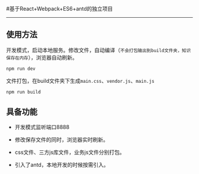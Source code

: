 #基于React+Webpack+ES6+antd的独立项目

----------

## 使用方法

开发模式，启动本地服务。修改文件，自动编译（`不会打包输出到build文件夹，知识保存在内存`），浏览器自动刷新。
```js
npm run dev
```

文件打包，在build文件夹下生成`main.css`、`vendor.js`、`main.js`
```js
npm run build
```

## 具备功能

- 开发模式监听端口8888

- 修改保存文件的同时，浏览器实时刷新。

- css文件、三方js库文件，业务js文件分别打包。

- 引入了antd，本地开发的时候按需引入。
